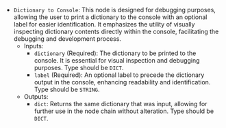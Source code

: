 - `Dictionary to Console`: This node is designed for debugging purposes, allowing the user to print a dictionary to the console with an optional label for easier identification. It emphasizes the utility of visually inspecting dictionary contents directly within the console, facilitating the debugging and development process.
    - Inputs:
        - `dictionary` (Required): The dictionary to be printed to the console. It is essential for visual inspection and debugging purposes. Type should be `DICT`.
        - `label` (Required): An optional label to precede the dictionary output in the console, enhancing readability and identification. Type should be `STRING`.
    - Outputs:
        - `dict`: Returns the same dictionary that was input, allowing for further use in the node chain without alteration. Type should be `DICT`.
